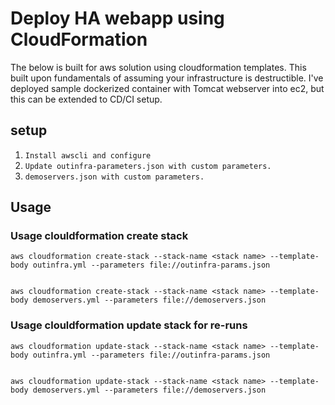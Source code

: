 # Deploy HA webapp using CloudFormation
The below is built for aws solution using cloudformation templates. This built upon fundamentals of assuming your infrastructure is destructible. I've deployed sample dockerized container with Tomcat webserver into ec2, but this can be extended  to CD/CI setup.

## setup
1. `Install awscli and configure`
2. `Update outinfra-parameters.json with custom parameters.`
3. `demoservers.json with custom parameters.`

## Usage
### Usage clouldformation create stack
```
aws cloudformation create-stack --stack-name <stack name> --template-body outinfra.yml --parameters file://outinfra-params.json


aws cloudformation create-stack --stack-name <stack name> --template-body demoservers.yml --parameters file://demoservers.json
```
### Usage clouldformation update stack for re-runs
```
aws cloudformation update-stack --stack-name <stack name> --template-body outinfra.yml --parameters file://outinfra-params.json


aws cloudformation update-stack --stack-name <stack name> --template-body demoservers.yml --parameters file://demoservers.json
```



